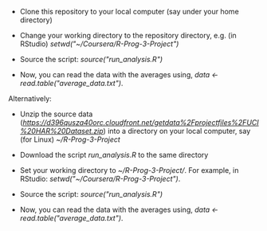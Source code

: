 * Clone this repository to your local computer (say under your home directory)

* Change your working directory to the repository directory, e.g. (in RStudio) _setwd("~/Coursera/R-Prog-3-Project")_

* Source the script: _source("run_analysis.R")_

* Now, you can read the data with the averages using, _data <- read.table("average_data.txt")_. 

Alternatively:

* Unzip the source data (_https://d396qusza40orc.cloudfront.net/getdata%2Fprojectfiles%2FUCI%20HAR%20Dataset.zip_) into a directory on your local computer, say (for Linux) _~/R-Prog-3-Project_

* Download the script _run_analysis.R_ to the same directory

* Set your working directory to  _~/R-Prog-3-Project/_. For example, in RStudio: _setwd("~/Coursera/R-Prog-3-Project")_.

* Source the script: _source("run_analysis.R")_

* Now, you can read the data with the averages using, _data <- read.table("average_data.txt")_. 
